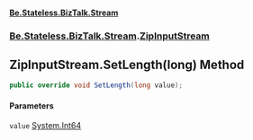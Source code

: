 #### [Be.Stateless.BizTalk.Stream](README.md 'README')
### [Be.Stateless.BizTalk.Stream](Be.Stateless.BizTalk.Stream.md 'Be.Stateless.BizTalk.Stream').[ZipInputStream](ZipInputStream.md 'Be.Stateless.BizTalk.Stream.ZipInputStream')

## ZipInputStream.SetLength(long) Method

```csharp
public override void SetLength(long value);
```
#### Parameters

<a name='Be.Stateless.BizTalk.Stream.ZipInputStream.SetLength(long).value'></a>

`value` [System.Int64](https://docs.microsoft.com/en-us/dotnet/api/System.Int64 'System.Int64')